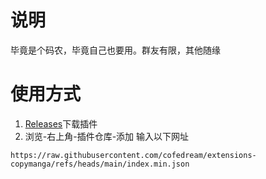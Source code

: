 # 说明

毕竟是个码农，毕竟自己也要用。群友有限，其他随缘

# 使用方式

1. [Releases](https://github.com/cofedream/extensions-copymanga/releases)下载插件
2. 浏览-右上角-插件仓库-添加 输入以下网址
```
https://raw.githubusercontent.com/cofedream/extensions-copymanga/refs/heads/main/index.min.json
```